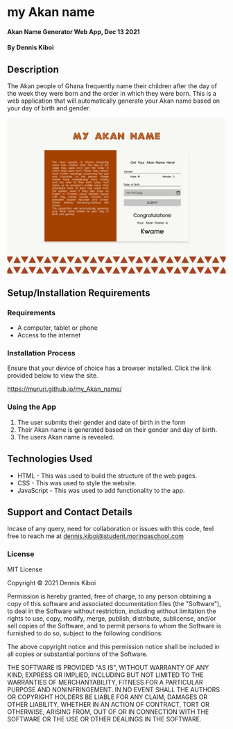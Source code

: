 # my Akan name
#### Akan Name Generator Web App, Dec 13 2021 
#### By **Dennis Kiboi** 
## Description 
The Akan people of Ghana frequently name their children after the day of the week they were born and the order in which they were born.
This is a web application that will automatically generate your Akan name based on your day of birth and gender.

![My Akan Name App](/images/myAkanNameApp.png)

## Setup/Installation Requirements 
### Requirements
* A computer, tablet or phone
* Access to the internet

### Installation Process 
Ensure that your device of choice has a browser installed.
Click the link provided below to view the site.

https://mururi.github.io/my_Akan_name/

### Using the App
1. The user submits their gender and date of birth in the form
2. Their Akan name is generated based on their gender and day of birth.
3. The users Akan name is revealed.

## Technologies Used 
* HTML - This was used to build the structure of the web pages.
* CSS - This was used to style the website.
* JavaScript - This was used to add functionality to the app.

## Support and Contact Details
Incase of any query, need for collaboration or issues with this code, feel free to reach me at
dennis.kiboi@student.moringaschool.com

### License 
MIT License

Copyright &copy; 2021 Dennis Kiboi

Permission is hereby granted, free of charge, to any person obtaining a copy of this software and associated documentation files (the "Software"), to deal in the Software without restriction, including without limitation the rights to use, copy, modify, merge, publish, distribute, sublicense, and/or sell copies of the Software, and to permit persons to whom the Software is furnished to do so, subject to the following conditions:

The above copyright notice and this permission notice shall be included in all copies or substantial portions of the Software.

THE SOFTWARE IS PROVIDED "AS IS", WITHOUT WARRANTY OF ANY KIND, EXPRESS OR IMPLIED, INCLUDING BUT NOT LIMITED TO THE WARRANTIES OF MERCHANTABILITY, FITNESS FOR A PARTICULAR PURPOSE AND NONINFRINGEMENT. IN NO EVENT SHALL THE AUTHORS OR COPYRIGHT HOLDERS BE LIABLE FOR ANY CLAIM, DAMAGES OR OTHER LIABILITY, WHETHER IN AN ACTION OF CONTRACT, TORT OR OTHERWISE, ARISING FROM, OUT OF OR IN CONNECTION WITH THE SOFTWARE OR THE USE OR OTHER DEALINGS IN THE SOFTWARE.
